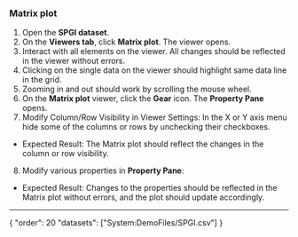 ### Matrix plot

1. Open the **SPGI dataset**.
2. On the **Viewers tab**, click **Matrix plot**. The viewer opens.
3. Interact with all elements on the viewer. All changes should be reflected in the viewer without errors.  
4. Clicking on the single data on the viewer should highlight same data line in the grid.
5. Zooming in and out should work by scrolling the mouse wheel.  
6. On the **Matrix plot** viewer, click the **Gear** icon. The **Property Pane** opens.
7. Modify Column/Row Visibility in Viewer Settings: In the X or Y axis menu hide some of the columns or rows by unchecking their checkboxes.
  * Expected Result: The Matrix plot should reflect the changes in the column or row visibility.
8. Modify various properties in **Property Pane**:
  * Expected Result: Changes to the properties should be reflected in the Matrix plot without errors, and the plot should update accordingly.

---
{
  "order": 20
  "datasets": ["System:DemoFiles/SPGI.csv"]
}